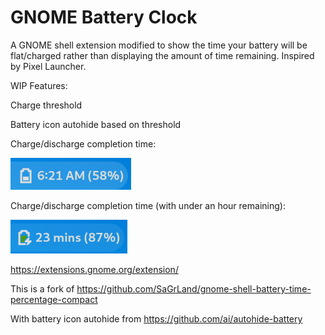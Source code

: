 # GNOME Battery Clock

A GNOME shell extension modified to show the time your battery will be flat/charged rather than displaying the amount of time remaining. Inspired by Pixel Launcher.

WIP Features:

Charge threshold

Battery icon autohide based on threshold

Charge/discharge completion time:

![Remaining](https://raw.githubusercontent.com/Lakeland97/gnome-shell-battery-clock/master/indicator.png)

Charge/discharge completion time (with under an hour remaining):

![Remaining2](https://raw.githubusercontent.com/Lakeland97/gnome-shell-battery-clock/master/under60mins.png)

https://extensions.gnome.org/extension/

This is a fork of https://github.com/SaGrLand/gnome-shell-battery-time-percentage-compact

With battery icon autohide from https://github.com/ai/autohide-battery
